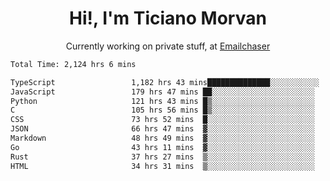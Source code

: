 <h1 align="center">Hi!, I'm Ticiano Morvan</h1>
<p align="center">Currently working on private stuff, at <a href="https://emailchaser.com" target="_blank">Emailchaser</a></p>

<!--START_SECTION:waka-->

```txt
Total Time: 2,124 hrs 6 mins

TypeScript                 1,182 hrs 43 mins██████████████░░░░░░░░░░░   55.68 %
JavaScript                 179 hrs 47 mins ██░░░░░░░░░░░░░░░░░░░░░░░   08.46 %
Python                     121 hrs 43 mins █▒░░░░░░░░░░░░░░░░░░░░░░░   05.73 %
C                          105 hrs 56 mins █▒░░░░░░░░░░░░░░░░░░░░░░░   04.99 %
CSS                        73 hrs 52 mins  █░░░░░░░░░░░░░░░░░░░░░░░░   03.48 %
JSON                       66 hrs 47 mins  ▓░░░░░░░░░░░░░░░░░░░░░░░░   03.14 %
Markdown                   48 hrs 49 mins  ▓░░░░░░░░░░░░░░░░░░░░░░░░   02.30 %
Go                         43 hrs 11 mins  ▓░░░░░░░░░░░░░░░░░░░░░░░░   02.03 %
Rust                       37 hrs 27 mins  ▒░░░░░░░░░░░░░░░░░░░░░░░░   01.76 %
HTML                       34 hrs 31 mins  ▒░░░░░░░░░░░░░░░░░░░░░░░░   01.63 %
```

<!--END_SECTION:waka-->
